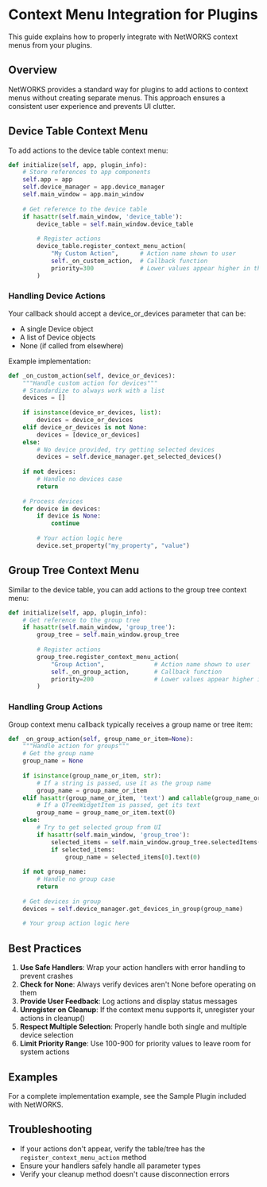 # Context Menu Integration for Plugins

This guide explains how to properly integrate with NetWORKS context menus from your plugins.

## Overview

NetWORKS provides a standard way for plugins to add actions to context menus without creating separate menus. This approach ensures a consistent user experience and prevents UI clutter.

## Device Table Context Menu

To add actions to the device table context menu:

```python
def initialize(self, app, plugin_info):
    # Store references to app components
    self.app = app
    self.device_manager = app.device_manager
    self.main_window = app.main_window
    
    # Get reference to the device table
    if hasattr(self.main_window, 'device_table'):
        device_table = self.main_window.device_table
        
        # Register actions
        device_table.register_context_menu_action(
            "My Custom Action",      # Action name shown to user
            self._on_custom_action,  # Callback function
            priority=300             # Lower values appear higher in the menu
        )
```

### Handling Device Actions

Your callback should accept a device_or_devices parameter that can be:
- A single Device object
- A list of Device objects
- None (if called from elsewhere)

Example implementation:

```python
def _on_custom_action(self, device_or_devices):
    """Handle custom action for devices"""
    # Standardize to always work with a list
    devices = []
    
    if isinstance(device_or_devices, list):
        devices = device_or_devices
    elif device_or_devices is not None:
        devices = [device_or_devices]
    else:
        # No device provided, try getting selected devices
        devices = self.device_manager.get_selected_devices()
        
    if not devices:
        # Handle no devices case
        return
        
    # Process devices
    for device in devices:
        if device is None:
            continue
            
        # Your action logic here
        device.set_property("my_property", "value")
```

## Group Tree Context Menu

Similar to the device table, you can add actions to the group tree context menu:

```python
def initialize(self, app, plugin_info):
    # Get reference to the group tree
    if hasattr(self.main_window, 'group_tree'):
        group_tree = self.main_window.group_tree
        
        # Register actions
        group_tree.register_context_menu_action(
            "Group Action",              # Action name shown to user
            self._on_group_action,       # Callback function
            priority=200                 # Lower values appear higher in the menu
        )
```

### Handling Group Actions

Group context menu callback typically receives a group name or tree item:

```python
def _on_group_action(self, group_name_or_item=None):
    """Handle action for groups"""
    # Get the group name
    group_name = None
    
    if isinstance(group_name_or_item, str):
        # If a string is passed, use it as the group name
        group_name = group_name_or_item
    elif hasattr(group_name_or_item, 'text') and callable(group_name_or_item.text):
        # If a QTreeWidgetItem is passed, get its text
        group_name = group_name_or_item.text(0)
    else:
        # Try to get selected group from UI
        if hasattr(self.main_window, 'group_tree'):
            selected_items = self.main_window.group_tree.selectedItems()
            if selected_items:
                group_name = selected_items[0].text(0)
    
    if not group_name:
        # Handle no group case
        return
        
    # Get devices in group
    devices = self.device_manager.get_devices_in_group(group_name)
    
    # Your group action logic here
```

## Best Practices

1. **Use Safe Handlers**: Wrap your action handlers with error handling to prevent crashes
2. **Check for None**: Always verify devices aren't None before operating on them
3. **Provide User Feedback**: Log actions and display status messages
4. **Unregister on Cleanup**: If the context menu supports it, unregister your actions in cleanup()
5. **Respect Multiple Selection**: Properly handle both single and multiple device selection
6. **Limit Priority Range**: Use 100-900 for priority values to leave room for system actions

## Examples

For a complete implementation example, see the Sample Plugin included with NetWORKS.

## Troubleshooting

- If your actions don't appear, verify the table/tree has the `register_context_menu_action` method
- Ensure your handlers safely handle all parameter types
- Verify your cleanup method doesn't cause disconnection errors 